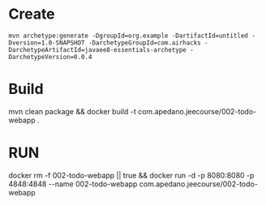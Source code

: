 # Create


```shell script
mvn archetype:generate -DgroupId=org.example -DartifactId=untitled -Dversion=1.0-SNAPSHOT -DarchetypeGroupId=com.airhacks -DarchetypeArtifactId=javaee8-essentials-archetype -DarchetypeVersion=0.0.4
```

# Build
mvn clean package && docker build -t com.apedano.jeecourse/002-todo-webapp .

# RUN

docker rm -f 002-todo-webapp || true && docker run -d -p 8080:8080 -p 4848:4848 --name 002-todo-webapp com.apedano.jeecourse/002-todo-webapp 